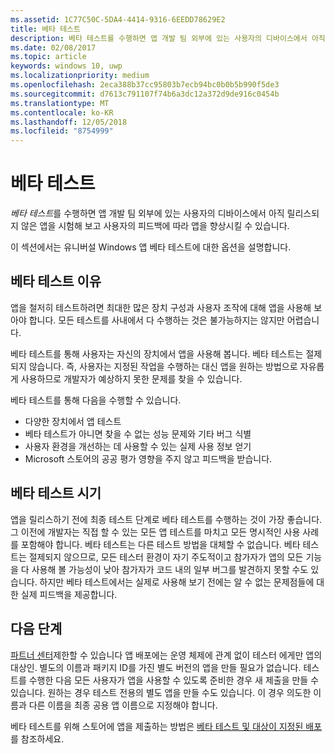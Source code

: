 ```yaml
---
ms.assetid: 1C77C50C-5DA4-4414-9316-6EEDD78629E2
title: 베타 테스트
description: 베타 테스트를 수행하면 앱 개발 팀 외부에 있는 사용자의 디바이스에서 아직 릴리스되지 않은 앱을 시험해보고 사용자의 피드백에 따라 앱을 향상시킬 수 있습니다.
ms.date: 02/08/2017
ms.topic: article
keywords: windows 10, uwp
ms.localizationpriority: medium
ms.openlocfilehash: 2eca388b37cc95803b7ecb94bc0b0b5b990f5de3
ms.sourcegitcommit: d7613c791107f74b6a3dc12a372d9de916c0454b
ms.translationtype: MT
ms.contentlocale: ko-KR
ms.lasthandoff: 12/05/2018
ms.locfileid: "8754999"
---
```

# <a name="beta-testing"></a>베타 테스트



*베타 테스트*를 수행하면 앱 개발 팀 외부에 있는 사용자의 디바이스에서 아직 릴리스되지 않은 앱을 시험해 보고 사용자의 피드백에 따라 앱을 향상시킬 수 있습니다.

이 섹션에서는 유니버설 Windows 앱 베타 테스트에 대한 옵션을 설명합니다.

## <a name="why-beta-test"></a>베타 테스트 이유

앱을 철저히 테스트하려면 최대한 많은 장치 구성과 사용자 조작에 대해 앱을 사용해 보아야 합니다. 모든 테스트를 사내에서 다 수행하는 것은 불가능하지는 않지만 어렵습니다.

베타 테스트를 통해 사용자는 자신의 장치에서 앱을 사용해 봅니다. 베타 테스트는 절제되지 않습니다. 즉, 사용자는 지정된 작업을 수행하는 대신 앱을 원하는 방법으로 자유롭게 사용하므로 개발자가 예상하지 못한 문제를 찾을 수 있습니다.

베타 테스트를 통해 다음을 수행할 수 있습니다.

-   다양한 장치에서 앱 테스트
-   베타 테스트가 아니면 찾을 수 없는 성능 문제와 기타 버그 식별
-   사용자 환경을 개선하는 데 사용할 수 있는 실제 사용 정보 얻기
-   Microsoft 스토어의 공공 평가 영향을 주지 않고 피드백을 받습니다.

## <a name="when-to-beta-test"></a>베타 테스트 시기

앱을 릴리스하기 전에 최종 테스트 단계로 베타 테스트를 수행하는 것이 가장 좋습니다. 그 이전에 개발자는 직접 할 수 있는 모든 앱 테스트를 마치고 모든 명시적인 사용 사례를 포함해야 합니다. 베타 테스트는 다른 테스트 방법을 대체할 수 없습니다. 베타 테스트는 절제되지 않으므로, 모든 테스터 환경이 자기 주도적이고 참가자가 앱의 모든 기능을 다 사용해 볼 가능성이 낮아 참가자가 코드 내의 일부 버그를 발견하지 못할 수도 있습니다. 하지만 베타 테스트에서는 실제로 사용해 보기 전에는 알 수 없는 문제점들에 대한 실제 피드백을 제공합니다.

## <a name="next-steps"></a>다음 단계

[파트너 센터](https://partner.microsoft.com/dashboard)제한할 수 있습니다 앱 배포에는 운영 체제에 관계 없이 테스터 에게만 앱의 대상인. 별도의 이름과 패키지 ID를 가진 별도 버전의 앱을 만들 필요가 없습니다. 테스트를 수행한 다음 모든 사용자가 앱을 사용할 수 있도록 준비한 경우 새 제출을 만들 수 있습니다. 원하는 경우 테스트 전용의 별도 앱을 만들 수도 있습니다. 이 경우 의도한 이름과 다른 이름을 최종 공용 앱 이름으로 지정해야 합니다.

베타 테스트를 위해 스토어에 앱을 제출하는 방법은 [베타 테스트 및 대상이 지정된 배포](../publish/beta-testing-and-targeted-distribution.md)를 참조하세요.

 

 




